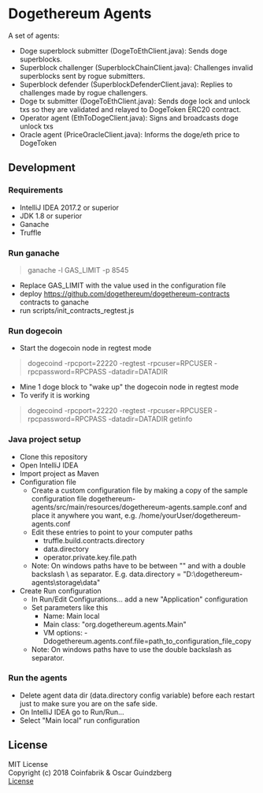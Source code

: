 # Dogethereum Agents

A set of agents:
- Doge superblock submitter (DogeToEthClient.java): Sends doge superblocks.
- Superblock challenger (SuperblockChainClient.java): Challenges invalid superblocks sent by rogue submitters.
- Superblock defender  (SuperblockDefenderClient.java): Replies to challenges made by rogue challengers.
- Doge tx submitter (DogeToEthClient.java): Sends doge lock and unlock txs so they are validated and relayed to DogeToken ERC20 contract.
- Operator agent (EthToDogeClient.java): Signs and broadcasts doge unlock txs
- Oracle agent (PriceOracleClient.java): Informs the doge/eth price to DogeToken


## Development

### Requirements
- IntelliJ IDEA 2017.2 or superior
- JDK 1.8  or superior
- Ganache
- Truffle

### Run ganache
> ganache -l GAS_LIMIT -p 8545
- Replace GAS_LIMIT with the value used in the configuration file
- deploy https://github.com/dogethereum/dogethereum-contracts contracts to ganache
- run scripts/init_contracts_regtest.js 


### Run dogecoin
-  Start the dogecoin node in regtest mode
> dogecoind -rpcport=22220 -regtest -rpcuser=RPCUSER -rpcpassword=RPCPASS -datadir=DATADIR
- Mine 1 doge block to "wake up" the dogecoin node in regtest mode
- To verify it is working 
> dogecoind -rpcport=22220 -regtest -rpcuser=RPCUSER -rpcpassword=RPCPASS -datadir=DATADIR getinfo


### Java project setup
- Clone this repository
- Open IntelliJ IDEA
- Import project as Maven
- Configuration file
  - Create a custom configuration file by making a copy of the sample configuration file dogethereum-agents/src/main/resources/dogethereum-agents.sample.conf and place it anywhere you want, e.g. /home/yourUser/dogethereum-agents.conf
  - Edit these entries to point to your computer paths
    - truffle.build.contracts.directory
    - data.directory
    - operator.private.key.file.path
  - Note: On windows paths have to be between "" and with a double backslash \\ as separator. E.g. data.directory = "D:\\dogethereum-agents\\storage\\data"  
- Create Run configuration
  - In Run/Edit Configurations... add a new "Application" configuration
  - Set parameters like this
    - Name: Main local
    - Main class: "org.dogethereum.agents.Main"
    - VM options: -Ddogethereum.agents.conf.file=path_to_configuration_file_copy
  - Note: On windows paths have to use the double backslash as separator.




### Run the agents
- Delete agent data dir (data.directory config variable) before each restart just to make sure you are on the safe side.
- On IntelliJ IDEA go to Run/Run... 
- Select "Main local" run configuration


## License

MIT License<br/>
Copyright (c) 2018 Coinfabrik & Oscar Guindzberg<br/>
[License](LICENSE)